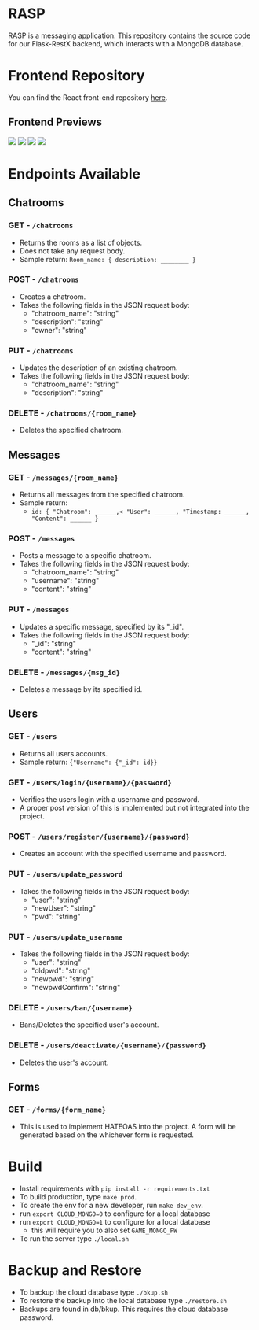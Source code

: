 # RASP
RASP is a messaging application. This repository contains the source code for our Flask-RestX backend, which interacts with a MongoDB database. 

# Frontend Repository
You can find the React front-end repository [here](https://github.com/abeeds/RASP_Front_End).

## Frontend Previews
<img src="https://i.imgur.com/z7e8Lzu.png">
<img src="https://i.imgur.com/stJVK9k.png">
<img src="https://i.imgur.com/17fPzfm.png">
<img src="https://i.imgur.com/kGYvSlB.png">

# Endpoints Available
## Chatrooms
### GET - `/chatrooms`
- Returns the rooms as a list of objects.
- Does not take any request body.
- Sample return: `Room_name: { description: ________ }`

### POST - `/chatrooms`
- Creates a chatroom.
- Takes the following fields in the JSON request body:
  - "chatroom_name": "string"
  - "description": "string"
  - "owner": "string"

### PUT - `/chatrooms`
- Updates the description of an existing chatroom.
- Takes the following fields in the JSON request body:
  - "chatroom_name": "string"
  - "description": "string"

### DELETE - `/chatrooms/{room_name}`
- Deletes the specified chatroom.

## Messages
### GET - `/messages/{room_name}`
- Returns all messages from the specified chatroom.
- Sample return:
  -  `id: {
"Chatroom": ______,<
"User": ______,
"Timestamp: ______,
"Content": ______
}`

### POST - `/messages`
- Posts a message to a specific chatroom.
- Takes the following fields in the JSON request body:
  - "chatroom_name": "string"
  - "username": "string"
  - "content": "string"

### PUT - `/messages`
- Updates a specific message, specified by its "_id".
- Takes the following fields in the JSON request body:
  - "_id": "string"
  - "content": "string"

### DELETE - `/messages/{msg_id}`
- Deletes a message by its specified id.

## Users
### GET - `/users`
- Returns all users accounts.
- Sample return: `{"Username": {"_id": id}}`

### GET - `/users/login/{username}/{password}`
- Verifies the users login with a username and password.
- A proper post version of this is implemented but not integrated into the project.

### POST - `/users/register/{username}/{password}`
- Creates an account with the specified username and password.

### PUT - `/users/update_password`
- Takes the following fields in the JSON request body:
  - "user": "string"
  - "newUser": "string"
  - "pwd": "string"

### PUT - `/users/update_username`
- Takes the following fields in the JSON request body:
  - "user": "string"
  - "oldpwd": "string"
  - "newpwd": "string"
  - "newpwdConfirm": "string"

### DELETE - `/users/ban/{username}`
- Bans/Deletes the specified user's account.

### DELETE - `/users/deactivate/{username}/{password}`
- Deletes the user's account.

## Forms
### GET - `/forms/{form_name}`
- This is used to implement HATEOAS into the project. A form will be generated based on the whichever form is requested.

# Build
- Install requirements with `pip install -r requirements.txt`
- To build production, type `make prod`.
- To create the env for a new developer, run `make dev_env`.
- run `export CLOUD_MONGO=0` to configure for a local database
- run `export CLOUD_MONGO=1` to configure for a local database
  - this will require you to also set `GAME_MONGO_PW`
- To run the server type `./local.sh`

# Backup and Restore
- To backup the cloud database type `./bkup.sh` <br>
- To restore the backup into the local database type `./restore.sh` <br>
- Backups are found in db/bkup. This requires the cloud database password.
